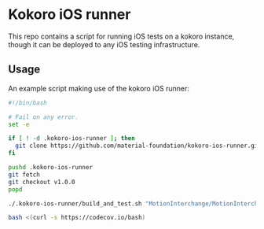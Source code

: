 # Kokoro iOS runner

This repo contains a script for running iOS tests on a kokoro instance, though it can be deployed
to any iOS testing infrastructure.

## Usage

An example script making use of the kokoro iOS runner:

```bash
#!/bin/bash

# Fail on any error.
set -e

if [ ! -d .kokoro-ios-runner ]; then
  git clone https://github.com/material-foundation/kokoro-ios-runner.git .kokoro-ios-runner
fi

pushd .kokoro-ios-runner
git fetch
git checkout v1.0.0
popd

./.kokoro-ios-runner/build_and_test.sh "MotionInterchange/MotionInterchange.xcodeproj" MotionInterchange "iPhone SE"

bash <(curl -s https://codecov.io/bash)
```
